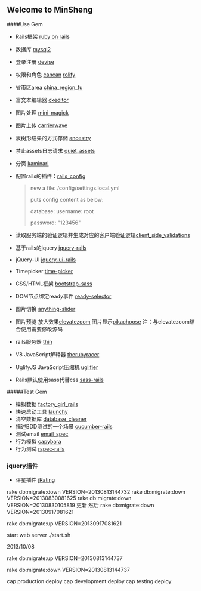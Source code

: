 ##  Welcome to MinSheng


####Use Gem

* Rails框架 [ruby on rails](https://github.com/rails/rails)
* 数据库 [mysql2](https://github.com/brianmario/mysql2)
* 登录注册 [devise](https://github.com/plataformatec/devise)
* 权限和角色 [cancan](https://github.com/ryanb/cancan) [rolify](https://github.com/EppO/rolify)
* 省市区area [china_region_fu](https://github.com/Xuhao/china_region_fu)
* 富文本编辑器 [ckeditor](https://github.com/galetahub/ckeditor)
* 图片处理 [mini_magick](https://github.com/minimagick/minimagick)
* 图片上传 [carrierwave](https://github.com/carrierwaveuploader/carrierwave)
* 表树形结果的方式存储 [ancestry](https://github.com/stefankroes/ancestry)
* 禁止assets日志请求 [quiet_assets](https://github.com/evrone/quiet_assets)
* 分页 [kaminari](https://github.com/amatsuda/kaminari)
* 配置rails的插件：[rails_config](https://github.com/railsjedi/rails_config)
  >new a file: /config/settings.local.yml
  >
  >puts config content as below:
  >
  >database:
    >username: root
    >
    >password: "123456"

* 读取服务端的验证逻辑并生成对应的客户端验证逻辑[client_side_validations](https://github.com/bcardarella/client_side_validations)
* 基于rails的jquery [jquery-rails](https://github.com/rails/jquery-rails)
* jQuery-UI [jquery-ui-rails](https://github.com/joliss/jquery-ui-rails)
* Timepicker [time-picker](https://github.com/trentrichardson/jQuery-Timepicker-Addon)
* CSS/HTML框架 [bootstrap-sass](https://github.com/thomas-mcdonald/bootstrap-sass)
* DOM节点绑定ready事件 [ready-selector](https://github.com/Verba/jquery-readyselector)
* 图片切换 [anything-slider](https://github.com/CSS-Tricks/AnythingSlider)
* 图片预览 放大效果[elevatezoom](https://github.com/elevateweb/elevatezoom) 图片显示[pikachoose](http://www.pikachoose.com/versions/)  注：与elevatezoom结合使用需要修改源码

* rails服务器 [thin](https://github.com/macournoyer/thin)
* V8 JavaScript解释器 [therubyracer](https://github.com/cowboyd/therubyracer)
* UglifyJS JavaScript压缩机 [uglifier](https://github.com/lautis/uglifier)
* Rails默认使用sass代替css [sass-rails](https://github.com/rails/sass-rails)

#####Test Gem
* 模拟数据 [factory_girl_rails](https://github.com/thoughtbot/factory_girl_rails)
* 快速启动工具 [launchy](https://github.com/copiousfreetime/launchy)
* 清空数据库 [database_cleaner](https://github.com/bmabey/database_cleaner)
* 描述BDD测试的一个场景 [cucumber-rails](https://github.com/cucumber/cucumber-rails)
* 测试email [email_spec](https://github.com/conradwt/email_spec)
* 行为模拟 [capybara](https://github.com/jnicklas/capybara)
* 行为测试 [rspec-rails](https://github.com/rspec/rspec-rails)


### jquery插件
* 评星插件 [jRating](https://github.com/alpixel/jRating)

rake db:migrate:down VERSION=20130813144732
rake db:migrate:down VERSION=20130830081625
rake db:migrate:down VERSION=20130830105819
更新 然后  rake db:migrate:down VERSION=20130917081621

rake db:migrate:up  VERSION=20130917081621


start web server
./start.sh

2013/10/08

rake db:migrate:up  VERSION=20130813144737

rake db:migrate:down  VERSION=20130813144737


cap production deploy
cap development deploy
cap testing deploy
